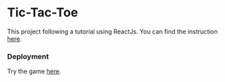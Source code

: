 # Tic-Tac-Toe 

This project following a tutorial using ReactJs. You can find the instruction [here](https://react.dev/learn/tutorial-tic-tac-toe).

### Deployment

Try the game [here]().